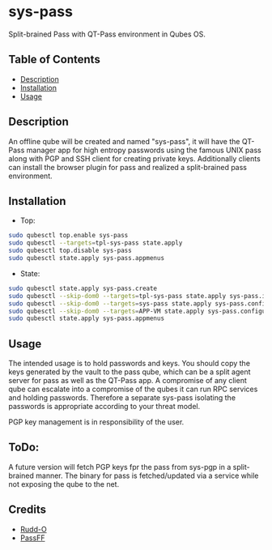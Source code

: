 # sys-pass

Split-brained Pass with QT-Pass environment in Qubes OS.

## Table of Contents

*   [Description](#description)
*   [Installation](#installation)
*   [Usage](#usage)

## Description

An offline qube will be created and named "sys-pass", it will have the  QT-Pass
manager app for high entropy passwords using the famous UNIX pass along with PGP
and SSH client for creating private keys. Additionally clients can install the
browser plugin for pass and realized a split-brained pass environment.

## Installation

*   Top:

```sh
sudo qubesctl top.enable sys-pass
sudo qubesctl --targets=tpl-sys-pass state.apply
sudo qubesctl top.disable sys-pass
sudo qubesctl state.apply sys-pass.appmenus
```

*   State:

<!-- pkg:begin:post-install -->

```sh
sudo qubesctl state.apply sys-pass.create
sudo qubesctl --skip-dom0 --targets=tpl-sys-pass state.apply sys-pass.install
sudo qubesctl --skip-dom0 --targets=sys-pass state.apply sys-pass.configure
sudo qubesctl --skip-dom0 --targets=APP-VM state.apply sys-pass.configure-browser
sudo qubesctl state.apply sys-pass.appmenus
```

<!-- pkg:end:post-install -->

## Usage

The intended usage is to hold passwords and keys. You should copy the keys
generated by the vault to the pass qube, which can be a split agent
server for pass as well as the QT-Pass app. A compromise of any client qube can
escalate into a compromise of the qubes it can run RPC services and holding passwords.
Therefore a separate sys-pass isolating the passwords is appropriate
according to your threat model.

PGP key management is in responsibility of the user.

## ToDo:

A future version will fetch PGP keys fpr the pass from sys-pgp in a split-brained manner.
The binary for pass is fetched/updated via a service while not exposing the qube to the net.

## Credits

*   [Rudd-O](https://github.com/rudd-o/qubes-pass)
*   [PassFF](https://codeberg.org/PassFF/passff-host)
